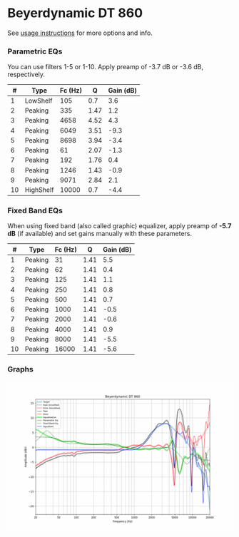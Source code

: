 # Beyerdynamic DT 860
See [usage instructions](https://github.com/jaakkopasanen/AutoEq#usage) for more options and info.

### Parametric EQs
You can use filters 1-5 or 1-10. Apply preamp of -3.7 dB or -3.6 dB, respectively.

|   # | Type      |   Fc (Hz) |    Q |   Gain (dB) |
|-----|-----------|-----------|------|-------------|
|   1 | LowShelf  |       105 | 0.7  |         3.6 |
|   2 | Peaking   |       335 | 1.47 |         1.2 |
|   3 | Peaking   |      4658 | 4.52 |         4.3 |
|   4 | Peaking   |      6049 | 3.51 |        -9.3 |
|   5 | Peaking   |      8698 | 3.94 |        -3.4 |
|   6 | Peaking   |        61 | 2.07 |        -1.3 |
|   7 | Peaking   |       192 | 1.76 |         0.4 |
|   8 | Peaking   |      1246 | 1.43 |        -0.9 |
|   9 | Peaking   |      9071 | 2.84 |         2.1 |
|  10 | HighShelf |     10000 | 0.7  |        -4.4 |

### Fixed Band EQs
When using fixed band (also called graphic) equalizer, apply preamp of **-5.7 dB** (if available) and set gains manually with these parameters.

|   # | Type    |   Fc (Hz) |    Q |   Gain (dB) |
|-----|---------|-----------|------|-------------|
|   1 | Peaking |        31 | 1.41 |         5.5 |
|   2 | Peaking |        62 | 1.41 |         0.4 |
|   3 | Peaking |       125 | 1.41 |         1.1 |
|   4 | Peaking |       250 | 1.41 |         0.8 |
|   5 | Peaking |       500 | 1.41 |         0.7 |
|   6 | Peaking |      1000 | 1.41 |        -0.5 |
|   7 | Peaking |      2000 | 1.41 |        -0.6 |
|   8 | Peaking |      4000 | 1.41 |         0.9 |
|   9 | Peaking |      8000 | 1.41 |        -5.5 |
|  10 | Peaking |     16000 | 1.41 |        -5.6 |

### Graphs
![](./Beyerdynamic%20DT%20860.png)
